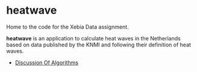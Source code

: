 # heatwave

Home to the code for the Xebia Data assignment.

**heatwave** is an application to calculate heat waves in the Netherlands based on data published by the KNMI and
following their definition of heat waves.

* [Discussion Of Algorithms](./algorithms)